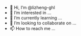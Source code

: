 - 👋 Hi, I’m @lizheng-ghl
- 👀 I’m interested in ...
- 🌱 I’m currently learning ...
- 💞️ I’m looking to collaborate on ...
- 📫 How to reach me ...

<!---
lizheng-ghl/lizheng-ghl is a ✨ special ✨ repository because its `README.md` (this file) appears on your GitHub profile.
You can click the Preview link to take a look at your changes.
--->
